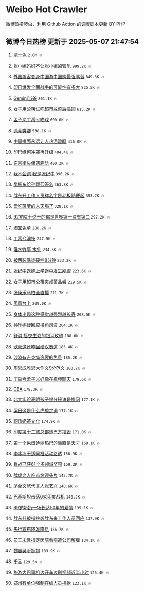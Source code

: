 # Weibo Hot Crawler 



微博热榜爬虫，利用 Github Action 的调度脚本更新 BY PHP 


## 微博今日热榜 更新于 2025-05-07 21:47:54 
1. [清一色](https://s.weibo.com/weibo?q=%E6%B8%85%E4%B8%80%E8%89%B2&t=31&band_rank=1&Refer=top) `2.0M 🔥` 

1. [张小婉妈妈不让张小婉凶管乐](https://s.weibo.com/weibo?q=%23%E5%BC%A0%E5%B0%8F%E5%A9%89%E5%A6%88%E5%A6%88%E4%B8%8D%E8%AE%A9%E5%BC%A0%E5%B0%8F%E5%A9%89%E5%87%B6%E7%AE%A1%E4%B9%90%23&t=31&band_rank=2&Refer=top) `999.2K 🔥` 

1. [外国游客变身中国游中国购最强嘴替](https://s.weibo.com/weibo?q=%23%E5%A4%96%E5%9B%BD%E6%B8%B8%E5%AE%A2%E5%8F%98%E8%BA%AB%E4%B8%AD%E5%9B%BD%E6%B8%B8%E4%B8%AD%E5%9B%BD%E8%B4%AD%E6%9C%80%E5%BC%BA%E5%98%B4%E6%9B%BF%23&t=31&band_rank=3&Refer=top) `849.3K 🔥` 

1. [印巴爆发全面战争的可能性有多大](https://s.weibo.com/weibo?q=%23%E5%8D%B0%E5%B7%B4%E7%88%86%E5%8F%91%E5%85%A8%E9%9D%A2%E6%88%98%E4%BA%89%E7%9A%84%E5%8F%AF%E8%83%BD%E6%80%A7%E6%9C%89%E5%A4%9A%E5%A4%A7%23&t=31&band_rank=4&Refer=top) `825.5K 🔥` 

1. [Gemini当爸](https://s.weibo.com/weibo?q=Gemini%E5%BD%93%E7%88%B8&t=31&band_rank=5&Refer=top) `801.1K 🔥` 

1. [女子用公筷试吃超市咸菜后插回](https://s.weibo.com/weibo?q=%23%E5%A5%B3%E5%AD%90%E7%94%A8%E5%85%AC%E7%AD%B7%E8%AF%95%E5%90%83%E8%B6%85%E5%B8%82%E5%92%B8%E8%8F%9C%E5%90%8E%E6%8F%92%E5%9B%9E%23&t=31&band_rank=6&Refer=top) `615.2K 🔥` 

1. [孟子义丁禹兮吻戏](https://s.weibo.com/weibo?q=%E5%AD%9F%E5%AD%90%E4%B9%89%E4%B8%81%E7%A6%B9%E5%85%AE%E5%90%BB%E6%88%8F&t=31&band_rank=7&Refer=top) `600.0K 🔥` 

1. [莞莞类卿](https://s.weibo.com/weibo?q=%E8%8E%9E%E8%8E%9E%E7%B1%BB%E5%8D%BF&t=31&band_rank=8&Refer=top) `538.1K 🔥` 

1. [中国排面永远让人热泪盈眶](https://s.weibo.com/weibo?q=%23%E4%B8%AD%E5%9B%BD%E6%8E%92%E9%9D%A2%E6%B0%B8%E8%BF%9C%E8%AE%A9%E4%BA%BA%E7%83%AD%E6%B3%AA%E7%9B%88%E7%9C%B6%23&t=31&band_rank=9&Refer=top) `416.0K 🔥` 

1. [印巴缘何冲突再升级](https://s.weibo.com/weibo?q=%23%E5%8D%B0%E5%B7%B4%E7%BC%98%E4%BD%95%E5%86%B2%E7%AA%81%E5%86%8D%E5%8D%87%E7%BA%A7%23&t=31&band_rank=10&Refer=top) `404.4K 🔥` 

1. [东京街头偶遇鹿晗](https://s.weibo.com/weibo?q=%23%E4%B8%9C%E4%BA%AC%E8%A1%97%E5%A4%B4%E5%81%B6%E9%81%87%E9%B9%BF%E6%99%97%23&t=31&band_rank=11&Refer=top) `400.3K 🔥` 

1. [我不会跑 我是张纪中](https://s.weibo.com/weibo?q=%E6%88%91%E4%B8%8D%E4%BC%9A%E8%B7%91%20%E6%88%91%E6%98%AF%E5%BC%A0%E7%BA%AA%E4%B8%AD&t=31&band_rank=12&Refer=top) `396.2K 🔥` 

1. [樊振东给孙颖莎签名](https://s.weibo.com/weibo?q=%23%E6%A8%8A%E6%8C%AF%E4%B8%9C%E7%BB%99%E5%AD%99%E9%A2%96%E8%8E%8E%E7%AD%BE%E5%90%8D%23&t=31&band_rank=13&Refer=top) `363.8K 🔥` 

1. [胖东升工作人员称名字是老板随便起](https://s.weibo.com/weibo?q=%23%E8%83%96%E4%B8%9C%E5%8D%87%E5%B7%A5%E4%BD%9C%E4%BA%BA%E5%91%98%E7%A7%B0%E5%90%8D%E5%AD%97%E6%98%AF%E8%80%81%E6%9D%BF%E9%9A%8F%E4%BE%BF%E8%B5%B7%23&t=31&band_rank=14&Refer=top) `353.7K 🔥` 

1. [爱吃菠萝的人天塌了](https://s.weibo.com/weibo?q=%23%E7%88%B1%E5%90%83%E8%8F%A0%E8%90%9D%E7%9A%84%E4%BA%BA%E5%A4%A9%E5%A1%8C%E4%BA%86%23&t=31&band_rank=15&Refer=top) `328.1K 🔥` 

1. [92岁院士说干的都是世界第一没有第二](https://s.weibo.com/weibo?q=%2392%E5%B2%81%E9%99%A2%E5%A3%AB%E8%AF%B4%E5%B9%B2%E7%9A%84%E9%83%BD%E6%98%AF%E4%B8%96%E7%95%8C%E7%AC%AC%E4%B8%80%E6%B2%A1%E6%9C%89%E7%AC%AC%E4%BA%8C%23&t=31&band_rank=16&Refer=top) `297.2K 🔥` 

1. [淘宝免单](https://s.weibo.com/weibo?q=%E6%B7%98%E5%AE%9D%E5%85%8D%E5%8D%95&t=31&band_rank=17&Refer=top) `288.2K 🔥` 

1. [丁禹兮演技](https://s.weibo.com/weibo?q=%E4%B8%81%E7%A6%B9%E5%85%AE%E6%BC%94%E6%8A%80&t=31&band_rank=18&Refer=top) `247.5K 🔥` 

1. [淮水竹亭 水仙](https://s.weibo.com/weibo?q=%E6%B7%AE%E6%B0%B4%E7%AB%B9%E4%BA%AD%20%E6%B0%B4%E4%BB%99&t=31&band_rank=19&Refer=top) `234.5K 🔥` 

1. [被西装暴徒硬控8分钟](https://s.weibo.com/weibo?q=%23%E8%A2%AB%E8%A5%BF%E8%A3%85%E6%9A%B4%E5%BE%92%E7%A1%AC%E6%8E%A78%E5%88%86%E9%92%9F%23&t=31&band_rank=20&Refer=top) `233.2K 🔥` 

1. [张纪中送娃上学途中发生剐蹭](https://s.weibo.com/weibo?q=%23%E5%BC%A0%E7%BA%AA%E4%B8%AD%E9%80%81%E5%A8%83%E4%B8%8A%E5%AD%A6%E9%80%94%E4%B8%AD%E5%8F%91%E7%94%9F%E5%89%90%E8%B9%AD%23&t=31&band_rank=21&Refer=top) `223.6K 🔥` 

1. [女子用超市公筷夹咸菜品尝](https://s.weibo.com/weibo?q=%23%E5%A5%B3%E5%AD%90%E7%94%A8%E8%B6%85%E5%B8%82%E5%85%AC%E7%AD%B7%E5%A4%B9%E5%92%B8%E8%8F%9C%E5%93%81%E5%B0%9D%23&t=31&band_rank=22&Refer=top) `219.5K 🔥` 

1. [张康乐马柏全直播](https://s.weibo.com/weibo?q=%23%E5%BC%A0%E5%BA%B7%E4%B9%90%E9%A9%AC%E6%9F%8F%E5%85%A8%E7%9B%B4%E6%92%AD%23&t=31&band_rank=23&Refer=top) `211.7K 🔥` 

1. [凤凰台上](https://s.weibo.com/weibo?q=%23%E5%87%A4%E5%87%B0%E5%8F%B0%E4%B8%8A%23&t=31&band_rank=24&Refer=top) `209.0K 🔥` 

1. [身体出现这种感觉越强烈越长寿](https://s.weibo.com/weibo?q=%23%E8%BA%AB%E4%BD%93%E5%87%BA%E7%8E%B0%E8%BF%99%E7%A7%8D%E6%84%9F%E8%A7%89%E8%B6%8A%E5%BC%BA%E7%83%88%E8%B6%8A%E9%95%BF%E5%AF%BF%23&t=31&band_rank=25&Refer=top) `208.5K 🔥` 

1. [孙珍妮疑回应换角风波](https://s.weibo.com/weibo?q=%23%E5%AD%99%E7%8F%8D%E5%A6%AE%E7%96%91%E5%9B%9E%E5%BA%94%E6%8D%A2%E8%A7%92%E9%A3%8E%E6%B3%A2%23&t=31&band_rank=26&Refer=top) `204.1K 🔥` 

1. [舒淇 摇曳生姿的银河玫瑰](https://s.weibo.com/weibo?q=%E8%88%92%E6%B7%87%20%E6%91%87%E6%9B%B3%E7%94%9F%E5%A7%BF%E7%9A%84%E9%93%B6%E6%B2%B3%E7%8E%AB%E7%91%B0&t=31&band_rank=27&Refer=top) `188.0K 🔥` 

1. [欧豪这还咋回硬汉赛道](https://s.weibo.com/weibo?q=%E6%AC%A7%E8%B1%AA%E8%BF%99%E8%BF%98%E5%92%8B%E5%9B%9E%E7%A1%AC%E6%B1%89%E8%B5%9B%E9%81%93&t=31&band_rank=28&Refer=top) `185.4K 🔥` 

1. [沙溢有吉克隽逸要的色号](https://s.weibo.com/weibo?q=%E6%B2%99%E6%BA%A2%E6%9C%89%E5%90%89%E5%85%8B%E9%9A%BD%E9%80%B8%E8%A6%81%E7%9A%84%E8%89%B2%E5%8F%B7&t=31&band_rank=29&Refer=top) `185.2K 🔥` 

1. [周思成雅思大作文9分范文](https://s.weibo.com/weibo?q=%E5%91%A8%E6%80%9D%E6%88%90%E9%9B%85%E6%80%9D%E5%A4%A7%E4%BD%9C%E6%96%879%E5%88%86%E8%8C%83%E6%96%87&t=31&band_rank=30&Refer=top) `180.2K 🔥` 

1. [丁禹兮孟子义好像在视频聊天](https://s.weibo.com/weibo?q=%23%E4%B8%81%E7%A6%B9%E5%85%AE%E5%AD%9F%E5%AD%90%E4%B9%89%E5%A5%BD%E5%83%8F%E5%9C%A8%E8%A7%86%E9%A2%91%E8%81%8A%E5%A4%A9%23&t=31&band_rank=31&Refer=top) `179.6K 🔥` 

1. [CBA](https://s.weibo.com/weibo?q=CBA&t=31&band_rank=32&Refer=top) `178.3K 🔥` 

1. [北大实验表明孩子提分秘诀是提问](https://s.weibo.com/weibo?q=%23%E5%8C%97%E5%A4%A7%E5%AE%9E%E9%AA%8C%E8%A1%A8%E6%98%8E%E5%AD%A9%E5%AD%90%E6%8F%90%E5%88%86%E7%A7%98%E8%AF%80%E6%98%AF%E6%8F%90%E9%97%AE%23&t=31&band_rank=33&Refer=top) `177.1K 🔥` 

1. [梁田这是什么虎狼之词](https://s.weibo.com/weibo?q=%E6%A2%81%E7%94%B0%E8%BF%99%E6%98%AF%E4%BB%80%E4%B9%88%E8%99%8E%E7%8B%BC%E4%B9%8B%E8%AF%8D&t=31&band_rank=34&Refer=top) `177.1K 🔥` 

1. [职场奶茶文化](https://s.weibo.com/weibo?q=%E8%81%8C%E5%9C%BA%E5%A5%B6%E8%8C%B6%E6%96%87%E5%8C%96&t=31&band_rank=35&Refer=top) `174.9K 🔥` 

1. [印度第十二旅总部遭巴方摧毁](https://s.weibo.com/weibo?q=%E5%8D%B0%E5%BA%A6%E7%AC%AC%E5%8D%81%E4%BA%8C%E6%97%85%E6%80%BB%E9%83%A8%E9%81%AD%E5%B7%B4%E6%96%B9%E6%91%A7%E6%AF%81&t=31&band_rank=36&Refer=top) `171.0K 🔥` 

1. [第一个兔塑迪丽热巴的简直是天才](https://s.weibo.com/weibo?q=%E7%AC%AC%E4%B8%80%E4%B8%AA%E5%85%94%E5%A1%91%E8%BF%AA%E4%B8%BD%E7%83%AD%E5%B7%B4%E7%9A%84%E7%AE%80%E7%9B%B4%E6%98%AF%E5%A4%A9%E6%89%8D&t=31&band_rank=37&Refer=top) `169.1K 🔥` 

1. [李冰冰于适同框活动路透](https://s.weibo.com/weibo?q=%E6%9D%8E%E5%86%B0%E5%86%B0%E4%BA%8E%E9%80%82%E5%90%8C%E6%A1%86%E6%B4%BB%E5%8A%A8%E8%B7%AF%E9%80%8F&t=31&band_rank=38&Refer=top) `166.9K 🔥` 

1. [肖战已获61个多领域奖项](https://s.weibo.com/weibo?q=%23%E8%82%96%E6%88%98%E5%B7%B2%E8%8E%B761%E4%B8%AA%E5%A4%9A%E9%A2%86%E5%9F%9F%E5%A5%96%E9%A1%B9%23&t=31&band_rank=39&Refer=top) `159.2K 🔥` 

1. [脾虚之人吃点烤馒头片](https://s.weibo.com/weibo?q=%E8%84%BE%E8%99%9A%E4%B9%8B%E4%BA%BA%E5%90%83%E7%82%B9%E7%83%A4%E9%A6%92%E5%A4%B4%E7%89%87&t=31&band_rank=40&Refer=top) `145.7K 🔥` 

1. [茅台文旅代言人张艺兴](https://s.weibo.com/weibo?q=%23%E8%8C%85%E5%8F%B0%E6%96%87%E6%97%85%E4%BB%A3%E8%A8%80%E4%BA%BA%E5%BC%A0%E8%89%BA%E5%85%B4%23&t=31&band_rank=41&Refer=top) `140.6K 🔥` 

1. [巴基斯坦击落6架印度战机](https://s.weibo.com/weibo?q=%23%E5%B7%B4%E5%9F%BA%E6%96%AF%E5%9D%A6%E5%87%BB%E8%90%BD6%E6%9E%B6%E5%8D%B0%E5%BA%A6%E6%88%98%E6%9C%BA%23&t=31&band_rank=42&Refer=top) `140.2K 🔥` 

1. [69岁奶奶一场长达50年的爱情](https://s.weibo.com/weibo?q=69%E5%B2%81%E5%A5%B6%E5%A5%B6%E4%B8%80%E5%9C%BA%E9%95%BF%E8%BE%BE50%E5%B9%B4%E7%9A%84%E7%88%B1%E6%83%85&t=31&band_rank=43&Refer=top) `139.1K 🔥` 

1. [胖东升被指抄袭胖东来工作人员回应](https://s.weibo.com/weibo?q=%23%E8%83%96%E4%B8%9C%E5%8D%87%E8%A2%AB%E6%8C%87%E6%8A%84%E8%A2%AD%E8%83%96%E4%B8%9C%E6%9D%A5%E5%B7%A5%E4%BD%9C%E4%BA%BA%E5%91%98%E5%9B%9E%E5%BA%94%23&t=31&band_rank=44&Refer=top) `137.9K 🔥` 

1. [央行宣布降准降息](https://s.weibo.com/weibo?q=%23%E5%A4%AE%E8%A1%8C%E5%AE%A3%E5%B8%83%E9%99%8D%E5%87%86%E9%99%8D%E6%81%AF%23&t=31&band_rank=45&Refer=top) `136.7K 🔥` 

1. [员工未赴指定医院看病遭公司解雇](https://s.weibo.com/weibo?q=%23%E5%91%98%E5%B7%A5%E6%9C%AA%E8%B5%B4%E6%8C%87%E5%AE%9A%E5%8C%BB%E9%99%A2%E7%9C%8B%E7%97%85%E9%81%AD%E5%85%AC%E5%8F%B8%E8%A7%A3%E9%9B%87%23&t=31&band_rank=46&Refer=top) `134.1K 🔥` 

1. [魏晨吴昕拥抱](https://s.weibo.com/weibo?q=%E9%AD%8F%E6%99%A8%E5%90%B4%E6%98%95%E6%8B%A5%E6%8A%B1&t=31&band_rank=47&Refer=top) `133.9K 🔥` 

1. [千香](https://s.weibo.com/weibo?q=%E5%8D%83%E9%A6%99&t=31&band_rank=48&Refer=top) `129.5K 🔥` 

1. [旅游大巴司机边开车边刷视频近半小时](https://s.weibo.com/weibo?q=%23%E6%97%85%E6%B8%B8%E5%A4%A7%E5%B7%B4%E5%8F%B8%E6%9C%BA%E8%BE%B9%E5%BC%80%E8%BD%A6%E8%BE%B9%E5%88%B7%E8%A7%86%E9%A2%91%E8%BF%91%E5%8D%8A%E5%B0%8F%E6%97%B6%23&t=31&band_rank=49&Refer=top) `126.4K 🔥` 

1. [郑州有单位强制在编人员捐款](https://s.weibo.com/weibo?q=%23%E9%83%91%E5%B7%9E%E6%9C%89%E5%8D%95%E4%BD%8D%E5%BC%BA%E5%88%B6%E5%9C%A8%E7%BC%96%E4%BA%BA%E5%91%98%E6%8D%90%E6%AC%BE%23&t=31&band_rank=50&Refer=top) `123.1K 🔥` 

